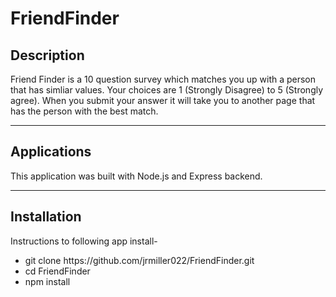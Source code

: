 # FriendFinder

## Description

Friend Finder is a 10 question survey which matches you up with a person that has simliar values. Your choices are 1 (Strongly Disagree) to 5 (Strongly agree). When you submit your answer it will take you to another page that has the person with the best match. 

---------------------------------------------------------------------------------------------------------

## Applications

This application was built with Node.js and Express backend. 

------------------------------------------------------------

## Installation

Instructions to following app install-
<ul>
<li>git clone https://github.com/jrmiller022/FriendFinder.git</li>
<li>cd FriendFinder</li>
<li>npm install</li>
</ul>